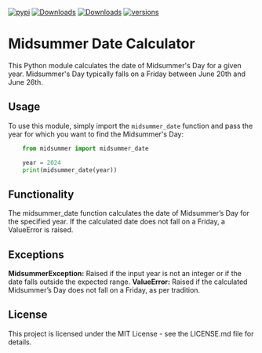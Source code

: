 [![pypi](https://img.shields.io/pypi/v/midsummer.svg)](https://pypi.python.org/pypi/midsummer)
[![Downloads](https://static.pepy.tech/badge/midsummer)](https://pepy.tech/project/midsummer) 
[![Downloads](https://static.pepy.tech/badge/midsummer/month)](https://pepy.tech/project/midsummer)
[![versions](https://img.shields.io/pypi/pyversions/pydantic.svg)](https://github.com/midsummer/midsummer)

# Midsummer Date Calculator

This Python module calculates the date of Midsummer's Day for a given year. Midsummer's Day typically falls on a Friday between June 20th and June 26th.

## Usage

To use this module, simply import the `midsummer_date` function and pass the year for which you want to find the Midsummer's Day:

```python
    from midsummer import midsummer_date

    year = 2024
    print(midsummer_date(year))
```


## Functionality
The midsummer_date function calculates the date of Midsummer’s Day for the specified year. If the calculated date does not fall on a Friday, a ValueError is raised.

## Exceptions
**MidsummerException:** Raised if the input year is not an integer or if the date falls outside the expected range.
**ValueError:** Raised if the calculated Midsummer’s Day does not fall on a Friday, as per tradition.

## License
This project is licensed under the MIT License - see the LICENSE.md file for details.
